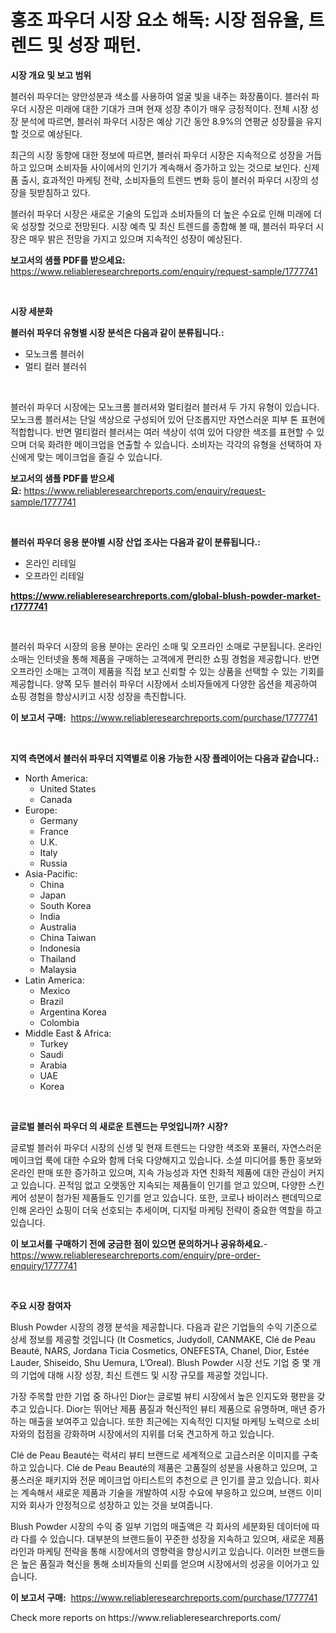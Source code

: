 <p><h1>홍조 파우더 시장 요소 해독: 시장 점유율, 트렌드 및 성장 패턴.</h1></p><p><strong>시장 개요 및 보고 범위</strong></p>
<p><p>블러쉬 파우더는 양안성분과 색소를 사용하여 얼굴 빛을 내주는 화장품이다. 블러쉬 파우더 시장은 미래에 대한 기대가 크며 현재 성장 추이가 매우 긍정적이다. 전체 시장 성장 분석에 따르면, 블러쉬 파우더 시장은 예상 기간 동안 8.9%의 연평균 성장률을 유지할 것으로 예상된다. </p><p>최근의 시장 동향에 대한 정보에 따르면, 블러쉬 파우더 시장은 지속적으로 성장을 거듭하고 있으며 소비자들 사이에서의 인기가 계속해서 증가하고 있는 것으로 보인다. 신제품 출시, 효과적인 마케팅 전략, 소비자들의 트렌드 변화 등이 블러쉬 파우더 시장의 성장을 뒷받침하고 있다.</p><p>블러쉬 파우더 시장은 새로운 기술의 도입과 소비자들의 더 높은 수요로 인해 미래에 더욱 성장할 것으로 전망된다. 시장 예측 및 최신 트렌드를 종합해 볼 때, 블러쉬 파우더 시장은 매우 밝은 전망을 가지고 있으며 지속적인 성장이 예상된다.</p></p>
<p><strong>보고서의 샘플 PDF를 받으세요:</strong> <a href="https://www.reliableresearchreports.com/enquiry/request-sample/1777741">https://www.reliableresearchreports.com/enquiry/request-sample/1777741</a></p>
<p>&nbsp;</p>
<p><strong>시장 세분화</strong></p>
<p><strong>블러쉬 파우더 유형별 시장 분석은 다음과 같이 분류됩니다.:</strong></p>
<p><ul><li>모노크롬 블러쉬</li><li>멀티 컬러 블러쉬</li></ul></p>
<p>&nbsp;</p>
<p><p>블러쉬 파우더 시장에는 모노크롬 블러셔와 멀티컬러 블러셔 두 가지 유형이 있습니다. 모노크롬 블러셔는 단일 색상으로 구성되어 있어 단조롭지만 자연스러운 피부 톤 표현에 적합합니다. 반면 멀티컬러 블러셔는 여러 색상이 섞여 있어 다양한 색조를 표현할 수 있으며 더욱 화려한 메이크업을 연출할 수 있습니다. 소비자는 각각의 유형을 선택하여 자신에게 맞는 메이크업을 즐길 수 있습니다.</p></p>
<p><strong>보고서의 샘플 PDF를 받으세요:</strong>&nbsp;<a href="https://www.reliableresearchreports.com/enquiry/request-sample/1777741">https://www.reliableresearchreports.com/enquiry/request-sample/1777741</a></p>
<p>&nbsp;</p>
<p><strong> 블러쉬 파우더 응용 분야별 시장 산업 조사는 다음과 같이 분류됩니다.:</strong></p>
<p><ul><li>온라인 리테일</li><li>오프라인 리테일</li></ul></p>
<p><strong><a href="https://www.reliableresearchreports.com/global-blush-powder-market-r1777741">https://www.reliableresearchreports.com/global-blush-powder-market-r1777741</a></strong></p>
<p>&nbsp;</p>
<p><p>블러쉬 파우더 시장의 응용 분야는 온라인 소매 및 오프라인 소매로 구분됩니다. 온라인 소매는 인터넷을 통해 제품을 구매하는 고객에게 편리한 쇼핑 경험을 제공합니다. 반면 오프라인 소매는 고객이 제품을 직접 보고 신뢰할 수 있는 상품을 선택할 수 있는 기회를 제공합니다. 양쪽 모두 블러쉬 파우더 시장에서 소비자들에게 다양한 옵션을 제공하여 쇼핑 경험을 향상시키고 시장 성장을 촉진합니다.</p></p>
<p><strong>이 보고서 구매:</strong>&nbsp; <a href="https://www.reliableresearchreports.com/purchase/1777741">https://www.reliableresearchreports.com/purchase/1777741</a></p>
<p>&nbsp;</p>
<p><strong>지역 측면에서 블러쉬 파우더 지역별로 이용 가능한 시장 플레이어는 다음과 같습니다.:</strong></p>
<p><ul>
    <li>
        North America:
        <ul>
            <li>United States</li>
            <li>Canada</li>
        </ul>
    </li>
    <li>
        Europe:
        <ul>
            <li>Germany</li>
            <li>France</li>
            <li>U.K.</li>
            <li>Italy</li>
            <li>Russia</li>
        </ul>
    </li>
    <li>
        Asia-Pacific:
        <ul>
            <li>China</li>
            <li>Japan</li>
            <li>South Korea</li>
            <li>India</li>
            <li>Australia</li>
            <li>China Taiwan</li>
            <li>Indonesia</li>
            <li>Thailand</li>
            <li>Malaysia</li>
        </ul>
    </li>
    <li>
        Latin America:
        <ul>
            <li>Mexico</li>
            <li>Brazil</li>
            <li>Argentina Korea</li>
            <li>Colombia</li>
        </ul>
    </li>
    <li>
        Middle East & Africa:
        <ul>
            <li>Turkey</li>
            <li>Saudi</li>
            <li>Arabia</li>
            <li>UAE</li>
            <li>Korea</li>
        </ul>
    </li>
    </ul></p>
<p>&nbsp;</p>
<p><strong>글로벌 블러쉬 파우더 의 새로운 트렌드는 무엇입니까? 시장?</strong></p>
<p><p>글로벌 블러쉬 파우더 시장의 신생 및 현재 트렌드는 다양한 색조와 포뮬러, 자연스러운 메이크업 룩에 대한 수요와 함께 더욱 다양해지고 있습니다. 소셜 미디어를 통한 홍보와 온라인 판매 또한 증가하고 있으며, 지속 가능성과 자연 친화적 제품에 대한 관심이 커지고 있습니다. 끈적임 없고 오랫동안 지속되는 제품들이 인기를 얻고 있으며, 다양한 스킨케어 성분이 첨가된 제품들도 인기를 얻고 있습니다. 또한, 코로나 바이러스 팬데믹으로 인해 온라인 쇼핑이 더욱 선호되는 추세이며, 디지털 마케팅 전략이 중요한 역할을 하고 있습니다.</p></p>
<p><strong>이 보고서를 구매하기 전에 궁금한 점이 있으면 문의하거나 공유하세요.</strong>- <a href="https://www.reliableresearchreports.com/enquiry/pre-order-enquiry/1777741">https://www.reliableresearchreports.com/enquiry/pre-order-enquiry/1777741</a></p>
<p>&nbsp;</p>
<p><strong>주요 시장 참여자</strong></p>
<p><p>Blush Powder 시장의 경쟁 분석을 제공합니다. 다음과 같은 기업들의 수익 기준으로 상세 정보를 제공할 것입니다 (It Cosmetics, Judydoll, CANMAKE, Clé de Peau Beauté, NARS, Jordana Ticia Cosmetics, ONEFESTA, Chanel, Dior, Estée Lauder, Shiseido, Shu Uemura, L’Oreal). Blush Powder 시장 선도 기업 중 몇 개의 기업에 대해 시장 성장, 최신 트렌드 및 시장 규모를 제공할 것입니다. </p><p>가장 주목할 만한 기업 중 하나인 Dior는 글로벌 뷰티 시장에서 높은 인지도와 평판을 갖추고 있습니다. Dior는 뛰어난 제품 품질과 혁신적인 뷰티 제품으로 유명하며, 매년 증가하는 매출을 보여주고 있습니다. 또한 최근에는 지속적인 디지털 마케팅 노력으로 소비자와의 접점을 강화하며 시장에서의 지위를 더욱 견고하게 하고 있습니다.</p><p>Clé de Peau Beauté는 럭셔리 뷰티 브랜드로 세계적으로 고급스러운 이미지를 구축하고 있습니다. Clé de Peau Beauté의 제품은 고품질의 성분을 사용하고 있으며, 고풍스러운 패키지와 전문 메이크업 아티스트의 추천으로 큰 인기를 끌고 있습니다. 회사는 계속해서 새로운 제품과 기술을 개발하여 시장 수요에 부응하고 있으며, 브랜드 이미지와 회사가 안정적으로 성장하고 있는 것을 보여줍니다.</p><p>Blush Powder 시장의 수익 중 일부 기업의 매출액은 각 회사의 세분화된 데이터에 따라 다를 수 있습니다. 대부분의 브랜드들이 꾸준한 성장을 지속하고 있으며, 새로운 제품 라인과 마케팅 전략을 통해 시장에서의 영향력을 향상시키고 있습니다. 이러한 브랜드들은 높은 품질과 혁신을 통해 소비자들의 신뢰를 얻으며 시장에서의 성공을 이어가고 있습니다.</p></p>
<p><strong>이 보고서 구매:</strong>&nbsp;&nbsp;<a href="https://www.reliableresearchreports.com/purchase/1777741">https://www.reliableresearchreports.com/purchase/1777741</a></p>
<p>Check more reports on https://www.reliableresearchreports.com/</p>